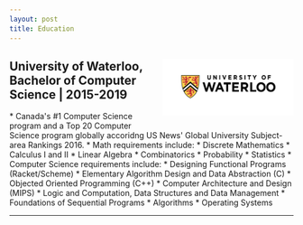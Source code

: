 ```yaml
---
layout: post
title: Education
---
```

<p style="float: right;"><img src="../public/waterloo.png" height="100px" width="232px"></p>
<h2>University of Waterloo, Bachelor of Computer Science | 2015-2019</h2>
* Canada's #1 Computer Science program and a Top 20 Computer Science program globally accoridng US News' Global University Subject-area Rankings 2016.
* Math requirements include: 
  * Discrete Mathematics * Calculus I and II
  * Linear Algebra * Combinatorics
  * Probability * Statistics
* Computer Science requirements include: 
  * Designing Functional Programs (Racket/Scheme) * Elementary Algorithm Design and Data Abstraction (C)
  * Objected Oriented Programming (C++) * Computer Architecture and Design (MIPS)
  * Logic and Computation, Data Structures and Data Management * Foundations of Sequential Programs * Algorithms
  * Operating Systems
<hr style="clear:both;">
